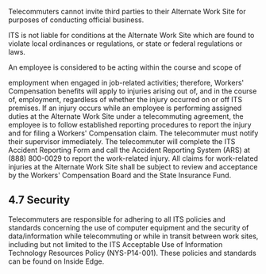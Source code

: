 Telecommuters cannot invite third parties to their Alternate Work Site for purposes of conducting official business.

ITS is not liable for conditions at the Alternate Work Site which are found to violate local ordinances or regulations, or state or federal regulations or laws.

An employee is considered to be acting within the course and scope of

employment when engaged in job-related activities; therefore, Workers' Compensation benefits will apply to injuries arising out of, and in the course of, employment, regardless of whether the injury occurred on or off ITS premises. If an injury occurs while an employee is performing assigned duties at the Alternate Work Site under a telecommuting agreement, the employee is to follow established reporting procedures to report the injury and for filing a Workers' Compensation claim. The telecommuter must notify their supervisor immediately. The telecommuter will complete the ITS Accident Reporting Form and call the Accident Reporting System (ARS) at (888) 800-0029 to report the work-related injury. All claims for work-related injuries at the Alternate Work Site shall be subject to review and acceptance by the Workers' Compensation Board and the State Insurance Fund.

## **4.7 Security**

Telecommuters are responsible for adhering to all ITS policies and standards concerning the use of computer equipment and the security of data/information while telecommuting or while in transit between work sites, including but not limited to the ITS Acceptable Use of Information Technology Resources Policy (NYS-P14-001). These policies and standards can be found on Inside Edge.